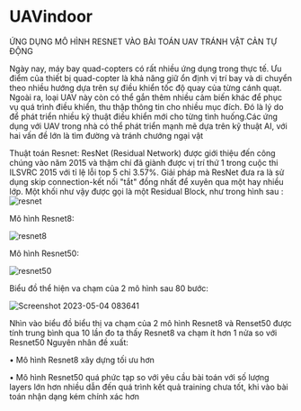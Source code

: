 # UAVindoor
ỨNG DỤNG MÔ HÌNH RESNET VÀO BÀI TOÁN UAV TRÁNH VẬT CẢN TỰ ĐỘNG  

Ngày nay, máy bay quad-copters có rất nhiều ứng dụng trong thực tế. Ưu điểm của thiết bị quad-copter là khả năng giữ ổn định vị trí bay và di chuyển theo nhiều hướng dựa trên sự điều khiển tốc độ quay của từng cánh quạt. Ngoài ra, loại UAV này còn có thể gắn thêm nhiều cảm biến khác để phục vụ quá trình điều khiển, thu thập thông tin cho nhiều mục đích. Đó là lý do để phát triển nhiều kỹ thuật điều khiển mới cho từng tình huống.Các ứng dụng với UAV trong nhà có thể phát triển mạnh mẽ dựa trên kỹ thuật AI, với hai vấn đề lớn là tìm đường và tránh chướng ngại vật

Thuật toán Resnet: 
ResNet (Residual Network) được giới thiệu đến công chúng vào năm 2015 và thậm chí đã giành được vị trí thứ 1 trong cuộc thi ILSVRC 2015 với tỉ lệ lỗi top 5 chỉ 3.57%. Giải pháp mà ResNet đưa ra là sử dụng skip connection-kết nối "tắt" đồng nhất để xuyên qua một hay nhiều lớp. Một khối như vậy được gọi là một Residual Block, như trong hình sau :
                                                                                                                                          ![resnet](https://user-images.githubusercontent.com/129571170/236088880-3b5cad95-8a67-4c03-b08a-89ec603877bb.png)

Mô hình Resnet8:

![resnet8](https://user-images.githubusercontent.com/129571170/236089104-28e5ea1b-1c68-4bf7-9d0e-a464719d4e41.png)

Mô hình Resnet50:

![resnet50](https://user-images.githubusercontent.com/129571170/236089250-3244d912-61a5-47d8-9969-281fd6c5702a.png)

Biểu đồ thể hiện va chạm của 2 mô hình sau 80 bước:

![Screenshot 2023-05-04 083641](https://user-images.githubusercontent.com/129571170/236090052-424ac1da-94f2-47ab-b443-d4afd5bb4792.png)

Nhìn vào biểu đồ biểu thị va chạm của 2 mô hình Resnet8 và Renset50 được tính trung bình qua 10 lần đo ta thấy Resnet8 va chạm ít hơn 1 nửa so với Resnet50
Nguyên nhân đề xuất:
  
  •	Mô hình Resnet8 xây dựng tối ưu hơn 
  
  •	Mô hình Resnet50 quá phức tạp so với yêu cầu bài toán với số lượng layers lớn hơn nhiều dẫn đến quá trình kết quả training chưa tốt, khi vào bài toán nhận dạng kém chính xác hơn

